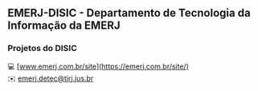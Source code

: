 ## EMERJ-DISIC - Departamento de Tecnologia da Informação da EMERJ

### Projetos do DISIC

💻 [www.emerj.com.br/site](https://emerj.com.br/site/) <br>
✉️ emerj.detec@tjrj.jus.br

<!--

**Here are some ideas to get you started:**

🙋‍♀️ A short introduction - what is your organization all about?
🌈 Contribution guidelines - how can the community get involved?
👩‍💻 Useful resources - where can the community find your docs? Is there anything else the community should know?
🍿 Fun facts - what does your team eat for breakfast?
🧙 Remember, you can do mighty things with the power of [Markdown](https://docs.github.com/github/writing-on-github/getting-started-with-writing-and-formatting-on-github/basic-writing-and-formatting-syntax)
-->

